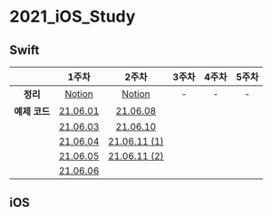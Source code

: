 # 2021_iOS_Study

## **Swift**
||1주차|2주차|3주차|4주차|5주차|
:--:|:--:|:--:|:--:|:--:|:--:|
|**정리**|[Notion](https://www.notion.so/1-38a1ba0d77b54f04be0f9b96ee274b10)|[Notion](https://www.notion.so/2-f9f98c050eff4cedb5312b404e18f8fe)|-|-|-
|**예제 코드**|[21.06.01](https://github.com/skyqnaqna/2021_iOS_Study/blob/main/Swift/1week/0601.swift)|[21.06.08](https://github.com/skyqnaqna/2021_iOS_Study/blob/main/Swift/2week/0608.swift)|
||[21.06.03](https://github.com/skyqnaqna/2021_iOS_Study/blob/main/Swift/1week/0603.swift)|[21.06.10](https://github.com/skyqnaqna/2021_iOS_Study/blob/main/Swift/2week/0610.swift)|
||[21.06.04](https://github.com/skyqnaqna/2021_iOS_Study/blob/main/Swift/1week/0604.swift)|[21.06.11 (1)](https://github.com/skyqnaqna/2021_iOS_Study/blob/main/Swift/2week/0611-1.swift)|
||[21.06.05](https://github.com/skyqnaqna/2021_iOS_Study/blob/main/Swift/1week/0605.swift)|[21.06.11 (2)](https://github.com/skyqnaqna/2021_iOS_Study/blob/main/Swift/2week/0611-2.swift)|
||[21.06.06](https://github.com/skyqnaqna/2021_iOS_Study/blob/main/Swift/1week/0606.swift)|


## **iOS**